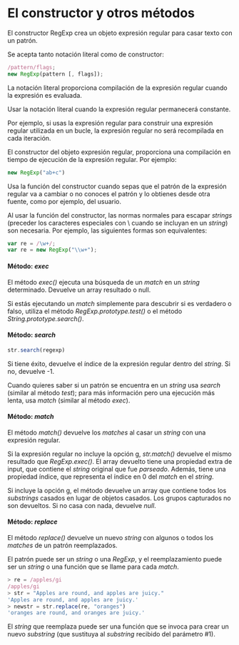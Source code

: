 # El constructor y otros métodos

El constructor RegExp crea un objeto expresión regular para casar texto con un patrón.

Se acepta tanto notación literal como de constructor:

``` javascript
/pattern/flags; 
new RegExp(pattern [, flags]);
```

La notación literal proporciona compilación de la expresión regular cuando la expresión es evaluada.

Usar la notación literal cuando la expresión regular permanecerá constante.

Por ejemplo, si usas la expresión regular para construir una expresión regular utilizada en un bucle, la expresión regular no será recompilada en cada iteración.

El constructor del objeto expresión  regular, proporciona una compilación en tiempo de ejecución de la expresión regular. Por ejemplo:
```javascript
new RegExp("ab+c")
```

Usa la función del constructor cuando sepas que el patrón de la expresión regular va a cambiar o no conoces el patrón y lo obtienes desde otra fuente, como por ejemplo, del usuario.

Al usar la función del constructor, las normas normales para escapar _strings_ (preceder los caracteres especiales con \ cuando se incluyan en un _string_) son necesaria. Por ejemplo, las siguientes formas son equivalentes:

```javascript 
var re = /\w+/;
var re = new RegExp("\\w+");
```

#### Método: _exec_

El método _exec()_ ejecuta una búsqueda de un _match_ en un _string_ determinado. Devuelve un array resultado o null.

Si estás ejecutando un _match_ simplemente para descubrir si es verdadero o falso, utiliza el método _RegExp.prototype.test()_ o el método _String.prototype.search()_.

#### Método: _search_

```javascript
str.search(regexp)
```
Si tiene éxito, devuelve el índice de la expresión regular dentro del _string_. Si no, devuelve -1.

Cuando quieres saber si un patrón se encuentra en un _string_ usa _search_ (similar al método _test_); para más información pero una ejecución más lenta, usa _match_ (similar al método _exec_).
 
#### Método: _match_

El método _match()_ devuelve los _matches_ al casar un _string_ con una expresión regular.

Si la expresión regular no incluye la opción g, _str.match()_ devuelve el mismo resultado que _RegExp.exec()_. El array devuelto tiene una propiedad extra de input, que contiene el _string_ original que fue _parseado_. Además, tiene una propiedad índice, que representa el índice en 0 del _match_ en el _string_.

Si incluye la opción g, el método devuelve un array que contiene todos los _substrings_ casados en lugar de objetos casados. Los grupos capturados no son devueltos. Si no casa con nada, devuelve _null_.

#### Método: _replace_

El método _replace()_ devuelve un nuevo _string_ con algunos o todos los _matches_ de un patrón reemplazados.

El patrón puede ser un _string_ o una _RegExp_, y el reemplazamiento puede ser un _string_ o una función que se llame para cada _match_.

```javascript
> re = /apples/gi
/apples/gi
> str = "Apples are round, and apples are juicy."
'Apples are round, and apples are juicy.'
> newstr = str.replace(re, "oranges")
'oranges are round, and oranges are juicy.'
```
El _string_ que reemplaza puede ser una función que se invoca para crear un nuevo _substring_ (que sustituya al _substring_ recibido del parámetro #1).